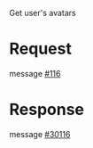 Get user's avatars

# Request
message [#116](../../../proto/README.md#action_116)

# Response
message [#30116](../../../proto/README.md#action_30116)